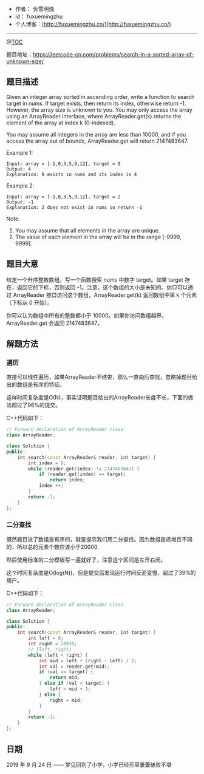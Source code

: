 - 作者：    负雪明烛
- id：      fuxuemingzhu
- 个人博客：[http://fuxuemingzhu.cn/](http://fuxuemingzhu.cn/)

---
@[TOC](目录)

题目地址：https://leetcode-cn.com/problems/search-in-a-sorted-array-of-unknown-size/

## 题目描述

Given an integer array sorted in ascending order, write a function to search target in nums.  If target exists, then return its index, otherwise return -1. However, the array size is unknown to you. You may only access the array using an ArrayReader interface, where ArrayReader.get(k) returns the element of the array at index k (0-indexed).

You may assume all integers in the array are less than 10000, and if you access the array out of bounds, ArrayReader.get will return 2147483647.

Example 1:

    Input: array = [-1,0,3,5,9,12], target = 9
    Output: 4
    Explanation: 9 exists in nums and its index is 4

Example 2:

    Input: array = [-1,0,3,5,9,12], target = 2
    Output: -1
    Explanation: 2 does not exist in nums so return -1

Note:

1. You may assume that all elements in the array are unique.
1. The value of each element in the array will be in the range [-9999, 9999].

## 题目大意

给定一个升序整数数组，写一个函数搜索 nums 中数字 target。如果 target 存在，返回它的下标，否则返回 -1。注意，这个数组的大小是未知的。你只可以通过 ArrayReader 接口访问这个数组，ArrayReader.get(k) 返回数组中第 k 个元素（下标从 0 开始）。

你可以认为数组中所有的整数都小于 10000。如果你访问数组越界，ArrayReader.get 会返回 2147483647。

## 解题方法

### 遍历

直接可以线性遍历，如果ArrayReader不结束，那么一直向后查找，忽略掉题目给出的数组是有序的特征。

这样时间复杂度是O(N)，事实证明题目给出的ArrayReader长度不长，下面的做法超过了96%的提交。

C++代码如下：

```cpp
// Forward declaration of ArrayReader class.
class ArrayReader;

class Solution {
public:
    int search(const ArrayReader& reader, int target) {
        int index = 0;
        while (reader.get(index) != 2147483647) {
            if (reader.get(index) == target)
                return index;
            index ++;
        }
        return -1;
    }
};
```

### 二分查找

既然题目说了数组是有序的，就是提示我们用二分查找。因为数组是递增且不同的，所以总的元素个数应该小于20000.

然后使用标准的二分模板写一遍就好了，注意这个区间是左开右闭。

这个时间复杂度是O(log(N))，但是提交后发现运行时间反而变慢，超过了39%的用户。

C++代码如下：

```cpp
// Forward declaration of ArrayReader class.
class ArrayReader;

class Solution {
public:
    int search(const ArrayReader& reader, int target) {
        int left = 0;
        int right = 20010;
        // [left, right)
        while (left < right) {
            int mid = left + (right - left) / 2;
            int val = reader.get(mid);
            if (val == target) {
                return mid;
            } else if (val < target) {
                left = mid + 1;
            } else {
                right = mid;
            }
        }
        return -1;
    }
};
```

## 日期

2019 年 9 月 24 日 —— 梦见回到了小学，小学已经芳草萋萋破败不堪


  [1]: https://ss0.bdstatic.com/70cFvHSh_Q1YnxGkpoWK1HF6hhy/it/u=3958884440,3883801982&fm=26&gp=0.jpg

